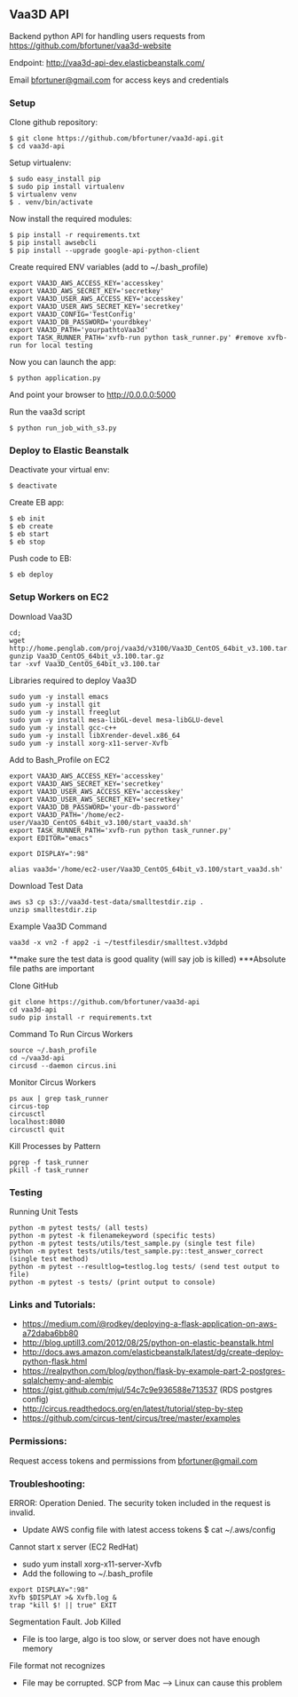 ## Vaa3D API

Backend python API for handling users requests from https://github.com/bfortuner/vaa3d-website

Endpoint: http://vaa3d-api-dev.elasticbeanstalk.com/

Email bfortuner@gmail.com for access keys and credentials

### Setup

Clone github repository:

```
$ git clone https://github.com/bfortuner/vaa3d-api.git
$ cd vaa3d-api
```

Setup virtualenv:
```
$ sudo easy_install pip
$ sudo pip install virtualenv
$ virtualenv venv
$ . venv/bin/activate
```

Now install the required modules:
```
$ pip install -r requirements.txt
$ pip install awsebcli
$ pip install --upgrade google-api-python-client
```

Create required ENV variables (add to ~/.bash_profile)
```
export VAA3D_AWS_ACCESS_KEY='accesskey'		
export VAA3D_AWS_SECRET_KEY='secretkey'
export VAA3D_USER_AWS_ACCESS_KEY='accesskey'		
export VAA3D_USER_AWS_SECRET_KEY='secretkey'
export VAA3D_CONFIG='TestConfig'
export VAA3D_DB_PASSWORD='yourdbkey'
export VAA3D_PATH='yourpathtoVaa3d'
export TASK_RUNNER_PATH='xvfb-run python task_runner.py' #remove xvfb-run for local testing
```

Now you can launch the app:
```
$ python application.py
```
And point your browser to http://0.0.0.0:5000

Run the vaa3d script
```
$ python run_job_with_s3.py
```

### Deploy to Elastic Beanstalk

Deactivate your virtual env:
```
$ deactivate
```

Create EB app:
```
$ eb init
$ eb create
$ eb start
$ eb stop
```

Push code to EB:
```
$ eb deploy
```

### Setup Workers on EC2

Download Vaa3D
```
cd;
wget http://home.penglab.com/proj/vaa3d/v3100/Vaa3D_CentOS_64bit_v3.100.tar.gz
gunzip Vaa3D_CentOS_64bit_v3.100.tar.gz
tar -xvf Vaa3D_CentOS_64bit_v3.100.tar
```

Libraries required to deploy Vaa3D
```
sudo yum -y install emacs
sudo yum -y install git
sudo yum -y install freeglut
sudo yum -y install mesa-libGL-devel mesa-libGLU-devel
sudo yum -y install gcc-c++
sudo yum -y install libXrender-devel.x86_64
sudo yum -y install xorg-x11-server-Xvfb
```

Add to Bash_Profile on EC2
```
export VAA3D_AWS_ACCESS_KEY='accesskey'		
export VAA3D_AWS_SECRET_KEY='secretkey'
export VAA3D_USER_AWS_ACCESS_KEY='accesskey'		
export VAA3D_USER_AWS_SECRET_KEY='secretkey'
export VAA3D_DB_PASSWORD='your-db-password'
export VAA3D_PATH='/home/ec2-user/Vaa3D_CentOS_64bit_v3.100/start_vaa3d.sh'
export TASK_RUNNER_PATH='xvfb-run python task_runner.py'
export EDITOR="emacs"

export DISPLAY=":98"

alias vaa3d='/home/ec2-user/Vaa3D_CentOS_64bit_v3.100/start_vaa3d.sh'
```

Download Test Data
```
aws s3 cp s3://vaa3d-test-data/smalltestdir.zip .
unzip smalltestdir.zip
```

Example Vaa3D Command
```
vaa3d -x vn2 -f app2 -i ~/testfilesdir/smalltest.v3dpbd
```
**make sure the test data is good quality (will say job is killed)
***Absolute file paths are important

Clone GitHub
```
git clone https://github.com/bfortuner/vaa3d-api
cd vaa3d-api
sudo pip install -r requirements.txt
```

Command To Run Circus Workers
```
source ~/.bash_profile
cd ~/vaa3d-api
circusd --daemon circus.ini
```

Monitor Circus Workers
```
ps aux | grep task_runner
circus-top
circusctl
localhost:8080
circusctl quit
```

Kill Processes by Pattern
```
pgrep -f task_runner
pkill -f task_runner
```

### Testing

Running Unit Tests
```
python -m pytest tests/ (all tests)
python -m pytest -k filenamekeyword (specific tests)
python -m pytest tests/utils/test_sample.py (single test file)
python -m pytest tests/utils/test_sample.py::test_answer_correct (single test method)
python -m pytest --resultlog=testlog.log tests/ (send test output to file)
python -m pytest -s tests/ (print output to console)
```

### Links and Tutorials:
* https://medium.com/@rodkey/deploying-a-flask-application-on-aws-a72daba6bb80
* http://blog.uptill3.com/2012/08/25/python-on-elastic-beanstalk.html
* http://docs.aws.amazon.com/elasticbeanstalk/latest/dg/create-deploy-python-flask.html
* https://realpython.com/blog/python/flask-by-example-part-2-postgres-sqlalchemy-and-alembic
* https://gist.github.com/mjul/54c7c9e936588e713537 (RDS postgres config)
* http://circus.readthedocs.org/en/latest/tutorial/step-by-step
* https://github.com/circus-tent/circus/tree/master/examples

### Permissions:
Request access tokens and permissions from bfortuner@gmail.com

### Troubleshooting:

ERROR: Operation Denied. The security token included in the request is invalid.
* Update AWS config file with latest access tokens
$ cat ~/.aws/config

Cannot start x server (EC2 RedHat)
* sudo yum install xorg-x11-server-Xvfb
* Add the following to ~/.bash_profile
```
export DISPLAY=":98"
Xvfb $DISPLAY >& Xvfb.log &
trap "kill $! || true" EXIT
```

Segmentation Fault. Job Killed
* File is too large, algo is too slow, or server does not have enough memory

File format not recognizes
* File may be corrupted. SCP from Mac --> Linux can cause this problem
